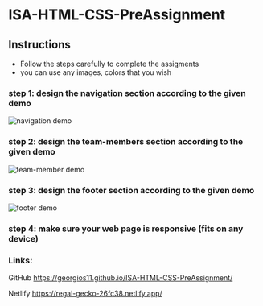 # ISA-HTML-CSS-PreAssignment

## Instructions

- Follow the steps carefully to complete the assigments
- you can use any images, colors that you wish

### step 1: design the navigation section according to the given demo

![navigation demo](./images/navbar.png)

### step 2: design the team-members section according to the given demo

![team-member demo](./images/team-members.png)

### step 3: design the footer section according to the given demo

![footer demo](./images/footer.png)

### step 4: make sure your web page is responsive (fits on any device)

### Links:
GitHub
https://georgios11.github.io/ISA-HTML-CSS-PreAssignment/

Netlify
https://regal-gecko-26fc38.netlify.app/